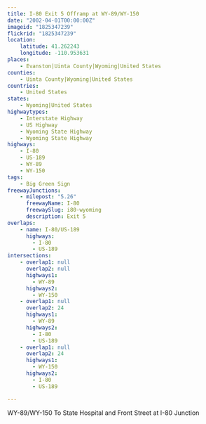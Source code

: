 ```yaml
---
title: I-80 Exit 5 Offramp at WY-89/WY-150
date: "2002-04-01T00:00:00Z"
imageid: "1825347239"
flickrid: "1825347239"
location:
    latitude: 41.262243
    longitude: -110.953631
places:
    - Evanston|Uinta County|Wyoming|United States
counties:
    - Uinta County|Wyoming|United States
countries:
    - United States
states:
    - Wyoming|United States
highwaytypes:
    - Interstate Highway
    - US Highway
    - Wyoming State Highway
    - Wyoming State Highway
highways:
    - I-80
    - US-189
    - WY-89
    - WY-150
tags:
    - Big Green Sign
freewayJunctions:
    - milepost: "5.26"
      freewayName: I-80
      freewaySlug: i80-wyoming
      description: Exit 5
overlaps:
    - name: I-80/US-189
      highways:
        - I-80
        - US-189
intersections:
    - overlap1: null
      overlap2: null
      highways1:
        - WY-89
      highways2:
        - WY-150
    - overlap1: null
      overlap2: 24
      highways1:
        - WY-89
      highways2:
        - I-80
        - US-189
    - overlap1: null
      overlap2: 24
      highways1:
        - WY-150
      highways2:
        - I-80
        - US-189

---
```

WY-89/WY-150 To State Hospital and Front Street at I-80 Junction